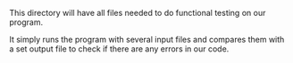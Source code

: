 This directory will have all files needed to do functional testing on our program.

It simply runs the program with several input files and compares them with a set output file to check if there are any errors in our code.